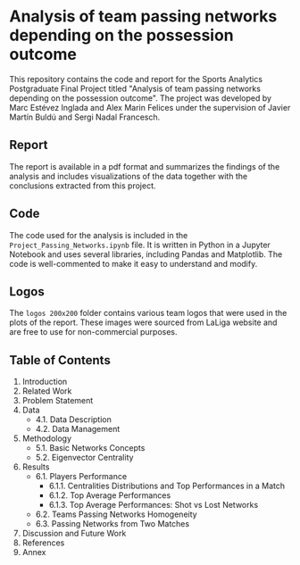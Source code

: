 
# Analysis of team passing networks depending on the possession outcome
This repository contains the code and report for the Sports Analytics Postgraduate Final Project titled "Analysis of team passing networks depending on the possession outcome". The project was developed by Marc Estévez Inglada and Alex Marin Felices under the supervision of Javier Martín Buldú and Sergi Nadal Francesch.

## Report
The report is available in a pdf format and summarizes the findings of the analysis and includes visualizations of the data together with the conclusions extracted from this project.

## Code
The code used for the analysis is included in the `Project_Passing_Networks.ipynb` file. It is written in Python in a Jupyter Notebook and uses several libraries, including Pandas and Matplotlib. The code is well-commented to make it easy to understand and modify.

## Logos
The `logos 200x200` folder contains various team logos that were used in the plots of the report. These images were sourced from LaLiga website and are free to use for non-commercial purposes.

## Table of Contents
1. Introduction
2. Related Work
3. Problem Statement
4. Data
    * 4.1. Data Description
    * 4.2. Data Management
5. Methodology
    * 5.1. Basic Networks Concepts
    * 5.2. Eigenvector Centrality
6. Results
    * 6.1. Players Performance
        * 6.1.1. Centralities Distributions and Top Performances in a Match
        * 6.1.2. Top Average Performances
        * 6.1.3. Top Average Performances: Shot vs Lost Networks
    * 6.2. Teams Passing Networks Homogeneity
    * 6.3. Passing Networks from Two Matches
7. Discussion and Future Work
8. References
9. Annex
